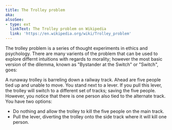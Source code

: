 ```yaml
---
title: The Trolley problem
aka:
alsoSee:
- type: ext
  linkText: The Trolley problem on Wikipedia
  link: 'https://en.wikipedia.org/wiki/Trolley_problem'
---
```

The trolley problem is a series of thought experiments in ethics and psychology. There are many varients of the problem that can be used to explore differnt intuitions with regards to morality; however the most basic version of the dilemma, known as "Bystander at the Switch" or "Switch", goes:

A runaway trolley is barreling down a railway track. Ahead are five people tied up and unable to move. You stand next to a lever. If you pull this lever, the trolley will switch to a different set of tracks; saving the five people. However, you notice that there is one person also tied to the alternate track. You have two options:

- Do nothing and allow the trolley to kill the five people on the main track.
- Pull the lever, diverting the trolley onto the side track where it will kill one person.
